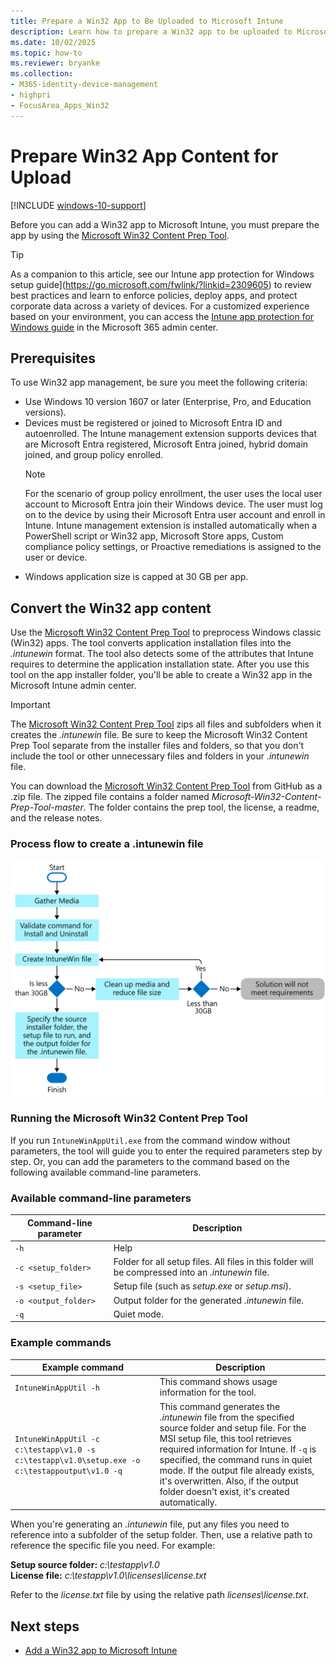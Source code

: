 ```yaml
---
title: Prepare a Win32 App to Be Uploaded to Microsoft Intune
description: Learn how to prepare a Win32 app to be uploaded to Microsoft Intune.
ms.date: 10/02/2025
ms.topic: how-to
ms.reviewer: bryanke
ms.collection:
- M365-identity-device-management
- highpri
- FocusArea_Apps_Win32
---
```


# Prepare Win32 App Content for Upload

[!INCLUDE [windows-10-support](../includes/windows-10-support.md)]

Before you can add a Win32 app to Microsoft Intune, you must prepare the app by using the [Microsoft Win32 Content Prep Tool](https://go.microsoft.com/fwlink/?linkid=2065730).

> [!TIP]
> As a companion to this article, see our Intune app protection for Windows setup guide](https://go.microsoft.com/fwlink/?linkid=2309605) to review best practices and learn to enforce policies, deploy apps, and protect corporate data across a variety of devices. For a customized experience based on your environment, you can access the [Intune app protection for Windows guide](https://go.microsoft.com/fwlink/?linkid=2309606) in the Microsoft 365 admin center.  

## Prerequisites

To use Win32 app management, be sure you meet the following criteria:

- Use Windows 10 version 1607 or later (Enterprise, Pro, and Education versions).
- Devices must be registered or joined to Microsoft Entra ID and autoenrolled. The Intune management extension supports devices that are Microsoft Entra registered, Microsoft Entra joined, hybrid domain joined, and group policy enrolled.
  > [!NOTE]
  > For the scenario of group policy enrollment, the user uses the local user account to Microsoft Entra join their Windows device. The user must log on to the device by using their Microsoft Entra user account and enroll in Intune. Intune management extension is installed automatically when a PowerShell script or Win32 app, Microsoft Store apps, Custom compliance policy settings, or Proactive remediations is assigned to the user or device.
- Windows application size is capped at 30 GB per app.

## Convert the Win32 app content

Use the [Microsoft Win32 Content Prep Tool](https://go.microsoft.com/fwlink/?linkid=2065730) to preprocess Windows classic (Win32) apps. The tool converts application installation files into the *.intunewin* format. The tool also detects some of the attributes that Intune requires to determine the application installation state. After you use this tool on the app installer folder, you'll be able to create a Win32 app in the Microsoft Intune admin center.

> [!IMPORTANT]
> The [Microsoft Win32 Content Prep Tool](https://go.microsoft.com/fwlink/?linkid=2065730) zips all files and subfolders when it creates the *.intunewin* file. Be sure to keep the Microsoft Win32 Content Prep Tool separate from the installer files and folders, so that you don't include the tool or other unnecessary files and folders in your *.intunewin* file.

You can download the [Microsoft Win32 Content Prep Tool](https://go.microsoft.com/fwlink/?linkid=2065730) from GitHub as a .zip file. The zipped file contains a folder named *Microsoft-Win32-Content-Prep-Tool-master*. The folder contains the prep tool, the license, a readme, and the release notes.

### Process flow to create a .intunewin file

   <img alt="Flow chart of the process to create a .intunewin file." src="./media/apps-win32-app-management/prepare-win32-app.png" width="700">

### Running the Microsoft Win32 Content Prep Tool

If you run `IntuneWinAppUtil.exe` from the command window without parameters, the tool will guide you to enter the required parameters step by step. Or, you can add the parameters to the command based on the following available command-line parameters.

### Available command-line parameters

|    **Command-line   parameter**    |    **Description**    |
|--------------------------------|------------------------------------------------------------|
|    `-h`     |    Help    |
|    `-c <setup_folder>`     |    Folder for all setup files. All files in this folder will be compressed into an *.intunewin* file.    |
|    `-s <setup_file>`     |    Setup file (such as *setup.exe* or *setup.msi*).    |
|    `-o <output_folder>`     |    Output folder for the generated *.intunewin* file.    |
|    `-q`       |    Quiet mode.    |

### Example commands

|    **Example command**    |    **Description**    |
|-------------------------------------------------------------------------------------------|----------------------------------------------------------------------------------------------------------------------------------------------------------------------------------------------------------------------------------------------------------------------------------------------------------------------------------------------------------------------------------------------------|
|    `IntuneWinAppUtil -h`    |    This command shows usage information for the tool.    |
|    `IntuneWinAppUtil -c c:\testapp\v1.0 -s c:\testapp\v1.0\setup.exe -o c:\testappoutput\v1.0 -q`    |    This command generates the *.intunewin* file from the specified source folder and setup file. For the MSI setup file, this tool retrieves required information for Intune. If `-q` is specified, the command runs in quiet mode. If the output file already exists, it's overwritten. Also, if the output folder doesn't exist, it's created automatically.    |

When you're generating an *.intunewin* file, put any files you need to reference into a subfolder of the setup folder. Then, use a relative path to reference the specific file you need. For example:

**Setup source folder:** *c:\testapp\v1.0*<br>
**License file:** *c:\testapp\v1.0\licenses\license.txt*

Refer to the *license.txt* file by using the relative path *licenses\license.txt*.

## Next steps

- [Add a Win32 app to Microsoft Intune](apps-win32-add.md)
